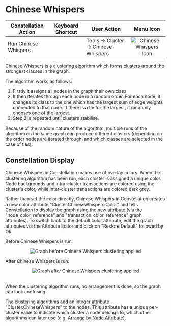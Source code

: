 # Chinese Whispers

<table class="table table-striped">
<thead>
<tr class="header">
<th>Constellation Action</th>
<th>Keyboard Shortcut</th>
<th>User Action</th>
<th style="text-align: center;">Menu Icon</th>
</tr>
</thead>
<tbody>
<tr class="odd">
<td>Run Chinese Whispers</td>
<td></td>
<td>Tools -&gt; Cluster -&gt; Chinese Whispers</td>
<td style="text-align: center;"><img src="../ext/docs/CoreAlgorithmPlugins/src/au/gov/asd/tac/constellation/plugins/algorithms/resources/chineseWhispers.png" alt="Chinese Whispers Icon" /></td>
</tr>
</tbody>
</table>

Chinese Whispers is a clustering algorithm which forms clusters around the 
strongest classes in the graph.

The algorithm works as follows:

1. Firstly it assigns all nodes in the graph their own class
2. It then iterates through each node in a random order. For each node, it 
changes its class to the one which has the largest sum of edge weights 
connected to that node. If there is a tie for the largest, it randomly chooses
one of the largest.
3. Step 2 is repeated until clusters stabilise.

Because of the random nature of the algorithm, multiple runs of the algorithm 
on the same graph can produce different clusters (depending on the order nodes 
are iterated through, and which classes are selected in the case of ties).

## Constellation Display

Chinese Whispers in Constellation makes use of overlay colors. When the
clustering algorithm has been run, each cluster is assigned a unique
color. Node backgrounds and intra-cluster transactions are colored using
the cluster's color, while inter-cluster transactions are colored dark
grey.

Rather than set the color directly, Chinese Whispers in Constellation
creates a new color attribute "Cluster.ChineseWhispers.Color" and tells 
Constellation to display the graph using the new attribute (via the 
"node\_color\_reference" and "transaction\_color_reference" graph attributes). 
To switch back to the default color attribute, edit the graph attributes via 
the Attribute Editor and click on "Restore Default" followed by Ok.

Before Chinese Whispers is run:
<div style="text-align: center">
<img src="../ext/docs/CoreAlgorithmPlugins/src/au/gov/asd/tac/constellation/plugins/algorithms/resources/ChineseWhispersBefore.png" alt="Graph before Chinese Whispers clustering applied" />
</div>

After Chinese Whispers is run:
<div style="text-align: center">
<img src="../ext/docs/CoreAlgorithmPlugins/src/au/gov/asd/tac/constellation/plugins/algorithms/resources/ChineseWhispersAfter.png" alt="Graph after Chinese Whispers clustering applied" />
</div>
<br />

When the clustering algorithm runs, no arrangement is done, so the graph
can look confusing.

The clustering algorithms add an integer attribute "Cluster.ChineseWhispers" 
to the nodes. This attribute has a unique per-cluster value to indicate
which cluster a node belongs to, which other algorithms can later use 
(e.g. [Arrange by Node Attribute](../ext/docs/CoreArrangementPlugins/src/au/gov/asd/tac/constellation/plugins/arrangements/node-attribute.md)).
